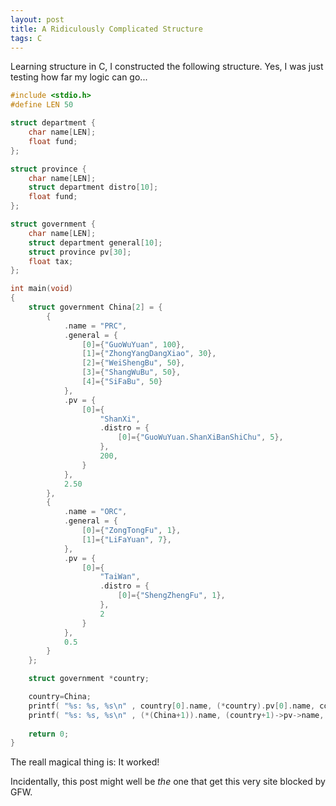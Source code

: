 ```yaml
---
layout: post
title: A Ridiculously Complicated Structure
tags: C
---
```


Learning structure in C, I constructed the following structure. Yes, I was just testing how far my logic can go...

```c
#include <stdio.h>
#define LEN 50

struct department {
	char name[LEN];
	float fund;
};

struct province {
	char name[LEN];
	struct department distro[10];
	float fund;
};

struct government {
	char name[LEN];
	struct department general[10];
	struct province pv[30];
	float tax;
};

int main(void)
{
	struct government China[2] = {
		{
			.name = "PRC",
			.general = {
				[0]={"GuoWuYuan", 100},
				[1]={"ZhongYangDangXiao", 30},
				[2]={"WeiShengBu", 50},
				[3]={"ShangWuBu", 50},
				[4]={"SiFaBu", 50}
			},
			.pv = {
				[0]={
					"ShanXi", 
					.distro = {
						[0]={"GuoWuYuan.ShanXiBanShiChu", 5},
					},
					200,
				}
			},
			2.50
		},
		{
			.name = "ORC",
			.general = {
				[0]={"ZongTongFu", 1},
				[1]={"LiFaYuan", 7},
			},
			.pv = {
				[0]={
					"TaiWan",
					.distro = {
						[0]={"ShengZhengFu", 1},
					},
					2
				}
			},
			0.5
		}
	};

	struct government *country;

	country=China;
	printf( "%s: %s, %s\n" , country[0].name, (*country).pv[0].name, country->pv->distro->name );
	printf( "%s: %s, %s\n" , (*(China+1)).name, (country+1)->pv->name, (*(China[1].pv[0].distro)).name );
	
	return 0;
}
```

The reall magical thing is: It worked!

Incidentally, this post might well be _the_ one that get this very site blocked by GFW.
